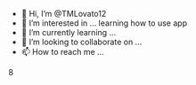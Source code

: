 - 👋 Hi, I’m @TMLovato12
- 👀 I’m interested in ... learning how to use app
- 🌱 I’m currently learning ...
- 💞️ I’m looking to collaborate on ...
- 📫 How to reach me ...

<!---
TMLovato12/TMLovato12 is a ✨ special ✨ repository because its `README.md` (this file) appears on your GitHub profile.
You can click the Preview link to take a look at your changes.
--->
8
